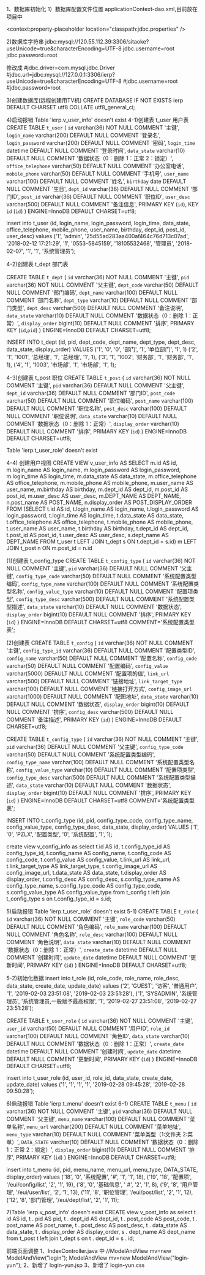 1、数据库初始化
1）数据库配置文件位置 applicationContext-dao.xml,目前放在项目中
<!-- 加载配置文件 -->
<context:property-placeholder location="classpath:jdbc.properties" />
	
<!-- 将配置文件放到磁盘目录下，方便修改和多环境部署 
<context:property-placeholder location="file:/jdbc.properties" /> -->

2)数据库字符串
jdbc:mysql://120.55.112.39:3306/sitaoke?useUnicode=true&characterEncoding=UTF-8
jdbc.username=root
jdbc.password=root

修改成
#jdbc.driver=com.mysql.jdbc.Driver
#jdbc.url=jdbc:mysql://127.0.0.1:3306/ierp?useUnicode=true&characterEncoding=UTF-8
#jdbc.username=root
#jdbc.password=root

3)创建数据库(远程创建用TV机)
CREATE DATABASE IF NOT EXISTS ierp DEFAULT CHARSET utf8 COLLATE utf8_general_ci;

4)启动报错 Table 'ierp.v_user_info' doesn't exist
4-1)创建表 t_user 用户表
CREATE TABLE `t_user` (
  `id` varchar(36) NOT NULL COMMENT '主键',
  `login_name` varchar(200) DEFAULT NULL COMMENT '登录名',
  `login_password` varchar(200) DEFAULT NULL COMMENT '密码',
  `login_time` datetime DEFAULT NULL COMMENT '登录时间',
  `data_state` varchar(10) DEFAULT NULL COMMENT '数据状态（0：删除 1：正常 2：锁定）',
  `office_telephone` varchar(50) DEFAULT NULL COMMENT '办公室电话',
  `mobile_phone` varchar(50) DEFAULT NULL COMMENT '手机号',
  `user_name` varchar(100) DEFAULT NULL COMMENT '姓名',
  `birthday` date DEFAULT NULL COMMENT '生日',
  `dept_id` varchar(36) DEFAULT NULL COMMENT '部门ID',
  `post_id` varchar(36) DEFAULT NULL COMMENT '职位ID',
  `user_desc` varchar(500) DEFAULT NULL COMMENT '备注信息',
  PRIMARY KEY (`id`),
  KEY `id` (`id`)
) ENGINE=InnoDB DEFAULT CHARSET=utf8;  



insert into t_user
  (id,
   login_name,
   login_password,
   login_time,
   data_state,
   office_telephone,
   mobile_phone,
   user_name,
   birthday,
   dept_id,
   post_id,
   user_desc)
values
  ('1',
   'admin',
   '25d55ad283aa400af464c76d713c07ad',
   '2018-02-12 17:21:29',
   '1',
   '0553-5845159',
   '18105532468',
   '管理员',
   '2018-02-07',
   '1',
   '1',
   '系统管理员');   

4-2)创建表 t_dept 部门表

CREATE TABLE `t_dept` (
  `id` varchar(36) NOT NULL COMMENT '主键',
  `pid` varchar(36) NOT NULL COMMENT '父主键',
  `dept_code` varchar(50) DEFAULT NULL COMMENT '部门编码',
  `dept_name` varchar(100) DEFAULT NULL COMMENT '部门名称',
  `dept_type` varchar(10) DEFAULT NULL COMMENT '部门类型',
  `dept_desc` varchar(500) DEFAULT NULL COMMENT '备注说明',
  `data_state` varchar(10) DEFAULT NULL COMMENT '数据状态（0：删除 1：正常）',
  `display_order` bigint(10) DEFAULT NULL COMMENT '排序',
  PRIMARY KEY (`id`,`pid`)
) ENGINE=InnoDB DEFAULT CHARSET=utf8;

 INSERT INTO t_dept
  (id,
   pid,
   dept_code,
   dept_name,
   dept_type,
   dept_desc,
   data_state,
   display_order)
VALUES
  ('1', '0', '0', '部门', '1', '单位部门', '1', 1)
  ('2', '1', '1001', '总经理', '1', '总经理', '1', 1),
  ('3', '1', '1002', '财务部', '1', '财务部', '1', 1),
  ('4', '1', '1003', '市场部', '1', '市场部', '1', 1);


4-3)创建表 t_post 职位
CREATE TABLE `t_post` (
  `id` varchar(36) NOT NULL COMMENT '主键',
  `pid` varchar(36) DEFAULT NULL COMMENT '父主键',
  `dept_id` varchar(36) DEFAULT NULL COMMENT '部门ID',
  `post_code` varchar(50) DEFAULT NULL COMMENT '职位编码',
  `post_name` varchar(100) DEFAULT NULL COMMENT '职位名称',
  `post_desc` varchar(100) DEFAULT NULL COMMENT '职位说明',
  `data_state` varchar(10) DEFAULT NULL COMMENT '数据状态（0：删除 1：正常）',
  `display_order` varchar(10) DEFAULT NULL COMMENT '排序',
  PRIMARY KEY (`id`)
) ENGINE=InnoDB DEFAULT CHARSET=utf8;

 Table 'ierp.t_user_role' doesn't exist 
       
 4-4) 创建用户视图
  CREATE VIEW  v_user_info  AS
SELECT m.id               AS id,
       m.login_name       AS login_name,
       m.login_password   AS login_password,
       m.login_time       AS login_time,
       m.data_state       AS data_state,
       m.office_telephone AS office_telephone,
       m.mobile_phone     AS mobile_phone,
       m.user_name        AS user_name,
       m.birthday         AS birthday,
       m.dept_id          AS dept_id,
       m.post_id          AS post_id,
       m.user_desc        AS user_desc,
       m.DEPT_NAME        AS DEPT_NAME,
       n.post_name        AS POST_NAME,
       n.display_order    AS POST_DISPLAY_ORDER
  FROM (SELECT t.id               AS id,
                 t.login_name       AS login_name,
                 t.login_password   AS login_password,
                 t.login_time       AS login_time,
                 t.data_state       AS data_state,
                 t.office_telephone AS office_telephone,
                 t.mobile_phone     AS mobile_phone,
                 t.user_name        AS user_name,
                 t.birthday         AS birthday,
                 t.dept_id          AS dept_id,
                 t.post_id          AS post_id,
                 t.user_desc        AS user_desc,
                 s.dept_name        AS DEPT_NAME
            FROM t_user t LEFT JOIN t_dept s ON t.dept_id = s.id) m LEFT JOIN
       t_post n ON m.post_id = n.id      



(1)创建表 t_config_type
CREATE TABLE `t_config_type` (
  `id` varchar(36) NOT NULL COMMENT '主键',
  `pid` varchar(36) DEFAULT NULL COMMENT '父主键',
  `config_type_code` varchar(50) DEFAULT NULL COMMENT '系统配置类型编码',
  `config_type_name` varchar(100) DEFAULT NULL COMMENT '系统配置类型名称',
  `config_value_type` varchar(10) DEFAULT NULL COMMENT '配置项类型',
  `config_type_desc` varchar(500) DEFAULT NULL COMMENT '系统配置类型描述',
  `data_state` varchar(10) DEFAULT NULL COMMENT '数据状态',
  `display_order` bigint(10) DEFAULT NULL COMMENT '排序',
  PRIMARY KEY (`id`)
) ENGINE=InnoDB DEFAULT CHARSET=utf8 COMMENT='系统配置类型表';

(2)创建表
CREATE TABLE `t_config` (
  `id` varchar(36) NOT NULL COMMENT '主键',
  `config_type_id` varchar(36) DEFAULT NULL COMMENT '配置类型ID',
  `config_name` varchar(50) DEFAULT NULL COMMENT '配置名称',
  `config_code` varchar(50) DEFAULT NULL COMMENT '配置编码',
  `config_value` varchar(5000) DEFAULT NULL COMMENT '配置项的值',
  `link_url` varchar(500) DEFAULT NULL COMMENT '链接地址',
  `link_target_type` varchar(100) DEFAULT NULL COMMENT '链接打开方式',
  `config_image_url` varchar(1000) DEFAULT NULL COMMENT '配图地址',
  `data_state` varchar(10) DEFAULT NULL COMMENT '数据状态',
  `display_order` bigint(10) DEFAULT NULL COMMENT '排序',
  `config_desc` varchar(500) DEFAULT NULL COMMENT '备注描述',
  PRIMARY KEY (`id`)
) ENGINE=InnoDB DEFAULT CHARSET=utf8;



CREATE TABLE `t_config_type` (
  `id` varchar(36) NOT NULL COMMENT '主键',
  `pid` varchar(36) DEFAULT NULL COMMENT '父主键',
  `config_type_code` varchar(50) DEFAULT NULL COMMENT '系统配置类型编码',
  `config_type_name` varchar(100) DEFAULT NULL COMMENT '系统配置类型名称',
  `config_value_type` varchar(10) DEFAULT NULL COMMENT '配置项类型',
  `config_type_desc` varchar(500) DEFAULT NULL COMMENT '系统配置类型描述',
  `data_state` varchar(10) DEFAULT NULL COMMENT '数据状态',
  `display_order` bigint(10) DEFAULT NULL COMMENT '排序',
  PRIMARY KEY (`id`)
) ENGINE=InnoDB DEFAULT CHARSET=utf8 COMMENT='系统配置类型表';


INSERT INTO t_config_type
  (id,
   pid,
   config_type_code,
   config_type_name,
   config_value_type,
   config_type_desc,
   data_state,
   display_order)
VALUES
  ('1', '0', 'PZLX', '配置类型', '0', '系统配置', '1', 1);


create view v_config_info as 
select t.id                AS id,
       t.config_type_id    AS config_type_id,
       t.config_name       AS config_name,
       t.config_code       AS config_code,
       t.config_value      AS config_value,
       t.link_url          AS link_url,
       t.link_target_type  AS link_target_type,
       t.config_image_url  AS config_image_url,
       t.data_state        AS data_state,
       t.display_order     AS display_order,
       t.config_desc       AS config_desc,
       s.config_type_name  AS config_type_name,
       s.config_type_code  AS config_type_code,
       s.config_value_type AS config_value_type
  from t_config t
  left join t_config_type s
    on t.config_type_id = s.id;



5)启动报错 Table 'ierp.t_user_role' doesn't exist
5-1)
CREATE TABLE `t_role` (
  `id` varchar(36) NOT NULL COMMENT '主键',
  `role_code` varchar(50) DEFAULT NULL COMMENT '角色编码',
  `role_name` varchar(100) DEFAULT NULL COMMENT '角色名称',
  `role_desc` varchar(100) DEFAULT NULL COMMENT '角色说明',
  `data_state` varchar(10) DEFAULT NULL COMMENT '数据状态（0：删除 1：正常）',
  `create_date` datetime DEFAULT NULL COMMENT '创建时间',
  `update_date` datetime DEFAULT NULL COMMENT '更新时间',
  PRIMARY KEY (`id`)
) ENGINE=InnoDB DEFAULT CHARSET=utf8;

5-2)初始化数据
insert into t_role
  (id,
   role_code,
   role_name,
   role_desc,
   data_state,
   create_date,
   update_date)
values
  ('2',
   'GUEST',
   '访客',
   '普通用户',
   '1',
   '2019-02-03 23:51:08',
   '2019-02-03 23:51:28'),
  ('1',
   'SYSADMIN',
   '系统管理员',
   '系统管理员,一般赋予最高权限',
   '1',
   '2019-02-27 23:51:08',
   '2019-02-27 23:51:28');
   
   
   CREATE TABLE `t_user_role` (
  `id` varchar(36) NOT NULL COMMENT '主键',
  `user_id` varchar(50) DEFAULT NULL COMMENT '用户ID',
  `role_id` varchar(100) DEFAULT NULL COMMENT '角色ID',
  `data_state` varchar(10) DEFAULT NULL COMMENT '数据状态（0：删除 1：正常）',
  `create_date` datetime DEFAULT NULL COMMENT '创建时间',
  `update_date` datetime DEFAULT NULL COMMENT '更新时间',
  PRIMARY KEY (`id`)
) ENGINE=InnoDB DEFAULT CHARSET=utf8;


insert into t_user_role
  (id, user_id, role_id, data_state, create_date, update_date)
values
  ('1',
   '1',
   '1',
   '1',
   '2019-02-28 09:45:28',
   '2019-02-28 09:50:28');

6)启动报错 Table 'ierp.t_menu' doesn't exist
6-1)
CREATE TABLE `t_menu` (
  `id` varchar(36) NOT NULL COMMENT '主键',
  `pid` varchar(36) DEFAULT NULL COMMENT '父主键',
  `menu_name` varchar(100) DEFAULT NULL COMMENT '菜单名称',
  `menu_url` varchar(200) DEFAULT NULL COMMENT '菜单地址',
  `menu_type` varchar(10) DEFAULT NULL COMMENT '菜单类型（1:文件夹 2:菜单）',
  `DATA_STATE` varchar(10) DEFAULT NULL COMMENT '数据状态（0：删除 1：正常 2：锁定）',
  `display_order` bigint(10) DEFAULT NULL COMMENT '排序',
  PRIMARY KEY (`id`)
) ENGINE=InnoDB DEFAULT CHARSET=utf8;


insert into t_menu
  (id, pid, menu_name, menu_url, menu_type, DATA_STATE, display_order)
values
  ('18', '0', '系统配置', '#', '1', '1', 18),
  ('19', '18', '配置项', '/eui/config/list', '2', '1', 19),
  ('8', '0', '基础信息', '  #', '2', '1', 8),
  ('9', '8', '用户管理', '/eui/user/list', '2', '1', 13),
  ('11', '8', '职位管理', '/eui/post/list', '2', '1', 12),
  ('12', '8', '部门管理', '/eui/dept/list', '2', '1', 11);



7)Table 'ierp.v_post_info' doesn't exist
CREATE view v_post_info as
select t . id AS id,
       t . pid AS pid,
       t . dept_id AS dept_id,
       t . post_code AS post_code,
       t . post_name AS post_name,
       t . post_desc AS post_desc,
       t . data_state AS data_state,
       t . display_order AS display_order,
       s . dept_name AS dept_name
  from t_post t left join t_dept s on t . dept_id = s . id;


前端页面调整
1、IndexController.java 中
//ModelAndView mv=new ModelAndView("login");
ModelAndView mv=new ModelAndView("login-yun");
2、新增了 login-yun.jsp
3、新增了 login-yun.css








